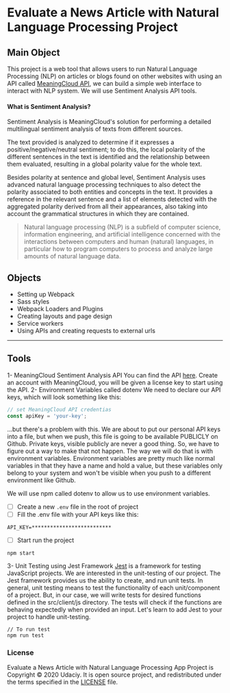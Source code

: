 # Evaluate a News Article with Natural Language Processing Project

## Main Object

This project is a web tool that allows users to run Natural Language Processing (NLP) on articles or blogs found on other websites with using an API called [MeaningCloud API](https://www.meaningcloud.com/developer/sentiment-analysis), we can build a simple web interface to interact with NLP system.
We will use Sentiment Analysis API tools.

#### What is Sentiment Analysis?

Sentiment Analysis is MeaningCloud's solution for performing a detailed multilingual sentiment analysis of texts from different sources.

The text provided is analyzed to determine if it expresses a positive/negative/neutral sentiment; to do this, the local polarity of the different sentences in the text is identified and the relationship between them evaluated, resulting in a global polarity value for the whole text.

Besides polarity at sentence and global level, Sentiment Analysis uses advanced natural language processing techniques to also detect the polarity associated to both entities and concepts in the text. It provides a reference in the relevant sentence and a list of elements detected with the aggregated polarity derived from all their appearances, also taking into account the grammatical structures in which they are contained.

> Natural language processing (NLP) is a subfield of computer science, information engineering, and artificial intelligence
> concerned with the interactions between computers and human (natural) languages, in particular how to program computers to
> process and analyze large amounts of natural language data.

## Objects

- Setting up Webpack
- Sass styles
- Webpack Loaders and Plugins
- Creating layouts and page design
- Service workers
- Using APIs and creating requests to external urls

---

## Tools

1- MeaningCloud Sentiment Analysis API
You can find the API [here](https://www.meaningcloud.com/developer/sentiment-analysis). Create an account with MeaningCloud, you will be given a license key to start using the API.
2- Environment Variables called dotenv
We need to declare our API keys, which will look something like this:

```javascript
// set MeaningCloud API credentias
const apiKey = 'your-key';
```
...but there's a problem with this. We are about to put our personal API keys into a file, but when we push, this file is going to be available PUBLICLY on Github. Private keys, visible publicly are never a good thing. So, we have to figure out a way to make that not happen. The way we will do that is with environment variables. Environment variables are pretty much like normal variables in that they have a name and hold a value, but these variables only belong to your system and won't be visible when you push to a different environment like Github.

We will use npm called dotenv to allow us to use environment variables.
- [ ] Create a new ```.env``` file in the root of project
- [ ] Fill the .env file with your API keys like this:
```
API_KEY=**************************
```
- [ ] Start run the project
```
npm start
```
3- Unit Testing using Jest Framework
[Jest](https://jestjs.io/en/) is a framework for testing JavaScript projects. We are interested in the unit-testing of our project. The Jest framework provides us the ability to create, and run unit tests. In general, unit testing means to test the functionality of each unit/component of a project. But, in our case, we will write tests for desired functions defined in the src/client/js directory. The tests will check if the functions are behaving expectedly when provided an input. Let's learn to add Jest to your project to handle unit-testing.
```
// To run test
npm run test
```
### License

Evaluate a News Article with Natural Language Processing App Project is Copyright © 2020 Udaciy.
It is open source project, and redistributed under the terms specified in the
[LICENSE] file.

[license]: https://github.com/mero2online/Project_4_-_Evaluate_a_News_Article_with_NLP/blob/master/LICENSE
